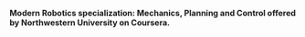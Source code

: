 **Modern Robotics specialization: Mechanics, Planning and Control offered by Northwestern University on Coursera.**
